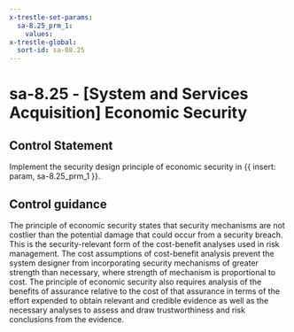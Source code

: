```yaml
---
x-trestle-set-params:
  sa-8.25_prm_1:
    values:
x-trestle-global:
  sort-id: sa-08.25
---
```


# sa-8.25 - \[System and Services Acquisition\] Economic Security

## Control Statement

Implement the security design principle of economic security in {{ insert: param, sa-8.25_prm_1 }}.

## Control guidance

The principle of economic security states that security mechanisms are not costlier than the potential damage that could occur from a security breach. This is the security-relevant form of the cost-benefit analyses used in risk management. The cost assumptions of cost-benefit analysis prevent the system designer from incorporating security mechanisms of greater strength than necessary, where strength of mechanism is proportional to cost. The principle of economic security also requires analysis of the benefits of assurance relative to the cost of that assurance in terms of the effort expended to obtain relevant and credible evidence as well as the necessary analyses to assess and draw trustworthiness and risk conclusions from the evidence.
